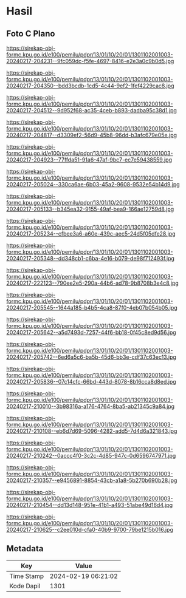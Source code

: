 # Hasil

## Foto C Plano

https://sirekap-obj-formc.kpu.go.id/e100/pemilu/pdpr/13/01/10/20/01/1301102001003-20240217-204231--9fc059dc-f5fe-4697-8416-e2e3a0c9b0d5.jpg

https://sirekap-obj-formc.kpu.go.id/e100/pemilu/pdpr/13/01/10/20/01/1301102001003-20240217-204350--bdd3bcdb-1cd5-4c44-9ef2-1fef4229cac8.jpg

https://sirekap-obj-formc.kpu.go.id/e100/pemilu/pdpr/13/01/10/20/01/1301102001003-20240217-204512--9d952f68-ac35-4ceb-b893-dadba95c38d1.jpg

https://sirekap-obj-formc.kpu.go.id/e100/pemilu/pdpr/13/01/10/20/01/1301102001003-20240217-204817--d3309ef2-56d9-45b8-96dd-b3afc679e05e.jpg

https://sirekap-obj-formc.kpu.go.id/e100/pemilu/pdpr/13/01/10/20/01/1301102001003-20240217-204923--77ffda51-91a6-47af-9bc7-ec7e59438559.jpg

https://sirekap-obj-formc.kpu.go.id/e100/pemilu/pdpr/13/01/10/20/01/1301102001003-20240217-205024--330ca6ae-6b03-45a2-9608-9532e54b14d9.jpg

https://sirekap-obj-formc.kpu.go.id/e100/pemilu/pdpr/13/01/10/20/01/1301102001003-20240217-205133--b345ea32-9155-49af-bea9-166ae12759d8.jpg

https://sirekap-obj-formc.kpu.go.id/e100/pemilu/pdpr/13/01/10/20/01/1301102001003-20240217-205234--cfbee3a6-a60e-439c-aec5-24d5f05dfe28.jpg

https://sirekap-obj-formc.kpu.go.id/e100/pemilu/pdpr/13/01/10/20/01/1301102001003-20240217-205348--dd348cb1-c6ba-4e16-b079-de98f712493f.jpg

https://sirekap-obj-formc.kpu.go.id/e100/pemilu/pdpr/13/01/10/20/01/1301102001003-20240217-222123--790ee2e5-290a-44b6-ad78-9b8708b3e4c8.jpg

https://sirekap-obj-formc.kpu.go.id/e100/pemilu/pdpr/13/01/10/20/01/1301102001003-20240217-205545--1644a185-b4b5-4ca8-87f0-4eb07b054b05.jpg

https://sirekap-obj-formc.kpu.go.id/e100/pemilu/pdpr/13/01/10/20/01/1301102001003-20240217-205642--a5d7493d-7257-44f6-bb18-0f45c8ed9d56.jpg

https://sirekap-obj-formc.kpu.go.id/e100/pemilu/pdpr/13/01/10/20/01/1301102001003-20240217-205742--6ed6a5c6-ba5b-45d6-bb3e-cdf37c63ec13.jpg

https://sirekap-obj-formc.kpu.go.id/e100/pemilu/pdpr/13/01/10/20/01/1301102001003-20240217-205836--07c14cfc-66bd-443d-8078-8b16cca8d8ed.jpg

https://sirekap-obj-formc.kpu.go.id/e100/pemilu/pdpr/13/01/10/20/01/1301102001003-20240217-210010--3b98316a-a176-4764-8ba5-ab21345c9a84.jpg

https://sirekap-obj-formc.kpu.go.id/e100/pemilu/pdpr/13/01/10/20/01/1301102001003-20240217-210108--eb6d7d69-5096-4282-add5-7d4d6a321843.jpg

https://sirekap-obj-formc.kpu.go.id/e100/pemilu/pdpr/13/01/10/20/01/1301102001003-20240217-210242--0accc4f0-3c2c-4d85-947c-0d6596747971.jpg

https://sirekap-obj-formc.kpu.go.id/e100/pemilu/pdpr/13/01/10/20/01/1301102001003-20240217-210357--e9456891-8854-43cb-a1a8-5b270b690b28.jpg

https://sirekap-obj-formc.kpu.go.id/e100/pemilu/pdpr/13/01/10/20/01/1301102001003-20240217-210454--dd13d148-951e-41b1-a493-51abe49d16d4.jpg

https://sirekap-obj-formc.kpu.go.id/e100/pemilu/pdpr/13/01/10/20/01/1301102001003-20240217-210625--c2ee010d-cfa0-40b9-9700-79be1215b016.jpg


## Metadata

| Key        | Value               |
| ---------- | ------------------- |
| Time Stamp | 2024-02-19 06:21:02 |
| Kode Dapil | 1301                |



